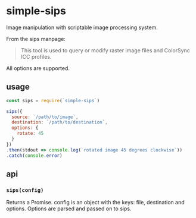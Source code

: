 # simple-sips

Image manipulation with scriptable image processing system.

From the sips manpage:

> This tool is used to query or modify raster image files and ColorSync ICC profiles.

All options are supported.

## usage

```javascript
const sips = require(`simple-sips`)

sips({
  source: `/path/to/image`,
  destination: `/path/to/destination`,
  options: {
    rotate: 45
  }
})
.then(stdout => console.log(`rotated image 45 degrees clockwise`))
.catch(console.error)
```

## api

### `sips(config)`

Returns a Promise. config is an object with the keys: file, destination and options.
Options are parsed and passed on to sips.
